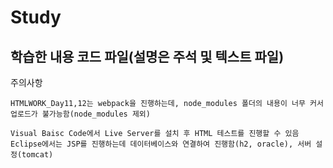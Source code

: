 # Study

학습한 내용 코드 파일(설명은 주석 및 텍스트 파일)
---
주의사항
```
HTMLWORK_Day11,12는 webpack을 진행하는데, node_modules 폴더의 내용이 너무 커서 업로드가 불가능함(node_modules 제외)

Visual Baisc Code에서 Live Server를 설치 후 HTML 테스트를 진행할 수 있음
Eclipse에서는 JSP를 진행하는데 데이터베이스와 연결하여 진행함(h2, oracle), 서버 설정(tomcat)
```

